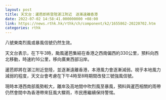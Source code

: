 ```yaml
---
layout: post
title: 天文台：暹芭即將登陸湛江附近　逐漸遠離香港
date: 2022-07-02 14:58:41.000000000 +08:00
link: https://news.rthk.hk/rthk/ch/component/k2/1655862-20220702.htm
categories: rthk
---
```


八號東南烈風或暴風信號仍然生效。

天文台表示，在下午3時，颱風暹芭集結在香港之西南偏西約330公里，預料向西北移動，時速約16公里，移向廣東西部沿岸。

暹芭即將在湛江附近登陸，並逐漸遠離香港，本港風力會逐漸減弱。視乎本地風力減弱的程度，天文台會考慮在下午4時至8時期間改發三號強風信號。

現時本港西南部風勢較大，離岸及高地間中吹烈風至暴風，預料與暹芭相關的雨帶仍然會間中為香港帶來狂風大驟雨，市民應繼續保持警惕。
